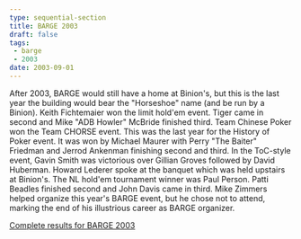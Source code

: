 ```yaml
---
type: sequential-section
title: BARGE 2003
draft: false
tags:
 - barge
 - 2003
date: 2003-09-01
---
```


After 2003, BARGE would still have a home at Binion's, but this is the last
year the building would bear the &quot;Horseshoe&quot; name (and be run by a
Binion). Keith Fichtemaier won the limit hold'em event. Tiger came in second
and Mike &quot;ADB Howler&quot; McBride finished third. Team Chinese Poker won
the Team CHORSE event. This was the last year for the History of Poker
event. It was won by Michael Maurer with Perry &quot;The Baiter&quot; Friedman
and Jerrod Ankenman finishing second and third. In the ToC-style event, Gavin
Smith was victorious over Gillian Groves followed by David Huberman. Howard
Lederer spoke at the banquet which was held upstairs at Binion's. The NL
hold'em tournament winner was Paul Person. Patti Beadles finished second and
John Davis came in third. Mike Zimmers helped organize this year's BARGE event,
but he chose not to attend, marking the end of his illustrious career as BARGE
organizer.

[Complete results for BARGE 2003](/barge/results/2003)
